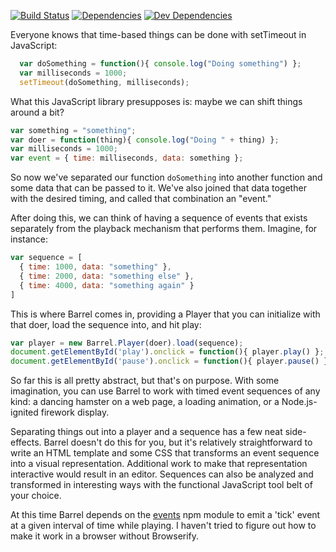 [![Build Status](https://travis-ci.org/zachrose/barrel.svg?branch=master)](https://travis-ci.org/zachrose/barrel)
[![Dependencies](https://david-dm.org/zachrose/barrel/status.svg)](https://david-dm.org/zachrose/barrel)
[![Dev Dependencies](https://david-dm.org/zachrose/barrel/dev-status.svg)](https://david-dm.org/zachrose/barrel?type=dev)

Everyone knows that time-based things can be done with setTimeout in JavaScript:

```JavaScript
  var doSomething = function(){ console.log("Doing something") };
  var milliseconds = 1000;
  setTimeout(doSomething, milliseconds);
```

What this JavaScript library presupposes is: maybe we can shift things around a bit?

```JavaScript
var something = "something";
var doer = function(thing){ console.log("Doing " + thing) };
var milliseconds = 1000;
var event = { time: milliseconds, data: something };
```

So now we've separated our function `doSomething` into another function and some data that can be passed to it. We've also joined that data together with the desired timing, and called that combination an "event."

After doing this, we can think of having a sequence of events that exists separately from the playback mechanism that performs them. Imagine, for instance:

```JavaScript
var sequence = [
  { time: 1000, data: "something" },
  { time: 2000, data: "something else" },
  { time: 4000, data: "something again" }
]
```

This is where Barrel comes in, providing a Player that you can initialize with that doer, load the sequence into, and hit play:

```JavaScript
var player = new Barrel.Player(doer).load(sequence);
document.getElementById('play').onclick = function(){ player.play() };
document.getElementById('pause').onclick = function(){ player.pause() };
```

So far this is all pretty abstract, but that's on purpose. With some imagination, you can use Barrel to work with timed event sequences of any kind: a dancing hamster on a web page, a loading animation, or a Node.js-ignited firework display.

Separating things out into a player and a sequence has a few neat side-effects. Barrel doesn't do this for you, but it's relatively straightforward to write an HTML template and some CSS that transforms an event sequence into a visual representation. Additional work to make that representation interactive would result in an editor. Sequences can also be analyzed and transformed in interesting ways with the functional JavaScript tool belt of your choice.

At this time Barrel depends on the [events](https://www.npmjs.org/package/events) npm module to emit a 'tick' event at a given interval of time while playing. I haven't tried to figure out how to make it work in a browser without Browserify.
